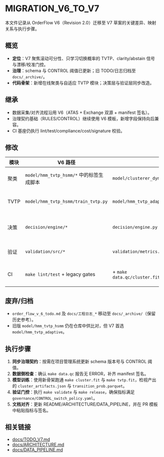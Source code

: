 # MIGRATION_V6_TO_V7

本文件记录从 OrderFlow V6（Revision 2.0）迁移至 V7 草案的关键差异、映射关系与执行步骤。

## 概览
- **定位**：V7 聚焦滚动可分性、只学习切换概率的 TVTP、clarity/abstain 信号与漂移/校准门控。
- **治理**：schema 与 CONTROL 阈值已更新；旧 TODO/日志归档至 `docs/_archive/`。
- **代码骨架**：新增在线聚类与自适应 TVTP 模块；决策层与验证层同步改造。

## 继承
- 数据采集/对齐流程沿用 V6（ATAS + Exchange 双源 + manifest 签名）。
- 治理契约基础（RULES/CONTROL）继续使用 V6 模板，新增字段保持向后兼容。
- CI 基座仍执行 lint/test/compliance/cost/signature 校验。

## 修改
| 模块 | V6 路径 | V7 路径 | 说明 |
| --- | --- | --- | --- |
| 聚类 | `model/hmm_tvtp_hsmm/*` 中的标签生成脚本 | `model/clusterer_dynamic/fit.py` | 改为在线聚类 + prototype_drift 指标 |
| TVTP | `model/hmm_tvtp_hsmm/train_tvtp.py` | `model/hmm_tvtp_adaptive/train.py` | 仅使用 A/B 标签与宏观因子学习切换概率 |
| 决策 | `decision/engine/*` | `decision/engine.py` | transition 触发 + clarity→position + abstain |
| 验证 | `validation/src/*` | `validation/metrics.py` | 汇总核心指标并输出 `VALIDATION.md` |
| CI | `make lint/test` + legacy gates | + `make data.qc/cluster.fit/tvtp.fit/validate/release` | 跑通最小链路并依据 CONTROL 门检 |

## 废弃/归档
- `order_flow_v_6_todo.md` 及 `docs/工程日志_*` 移动至 `docs/_archive/`（保留历史参考）。
- 旧版 `model/hmm_tvtp_hsmm` 仍在仓库中供比对，但 V7 首选 `model/hmm_tvtp_adaptive`。

## 执行步骤
1. **同步治理契约**：按需在项目管理系统更新 schema 版本号与 CONTROL 阈值。
2. **数据侧检查**：确认 `make data.qc` 报告无 ERROR，补齐 manifest 签名。
3. **模型训练**：使用新骨架跑通 `make cluster.fit` 与 `make tvtp.fit`，检视产出的 `cluster_artifacts.json` 与 `transition_prob.parquet`。
4. **验证门控**：执行 `make validate` 与 `make release`，确保指标满足 `governance/CONTROL_switch_policy.yaml`。
5. **文档对齐**：更新 README/ARCHITECTURE/DATA_PIPELINE，并在 PR 模板中粘贴指标与签名。

## 相关链接
- [docs/TODO_V7.md](TODO_V7.md)
- [docs/ARCHITECTURE.md](ARCHITECTURE.md)
- [docs/DATA_PIPELINE.md](DATA_PIPELINE.md)
